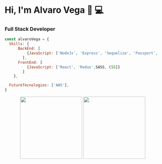 # Hi, I'm Alvaro Vega 👋 💻

### Full Stack Developer
```js
const alvaroVega = {
  Skills: {
      BackEnd: [
          {JavaScript: ['NodeJs', 'Express', 'Sequelize', 'Passport', 'MongoDB', 'NestJS', 'Python', 'Typescript']},
        ],
      FrontEnd: [
          {JavaScript: ['React', 'Redux',SASS, CSS]}
        ]
    },

  FutureTecnologies: ['AWS'],
}
```

<p align= "center">
  <img height= "200" src="https://github-readme-stats.vercel.app/api/top-langs/?username=alvarovega99&count_private=true&layout=compact&langs_count=7&theme=radical" />
  <img height= "200" src="https://github-readme-stats.vercel.app/api?username=alvarovega99&show_icons=true&theme=radical&count_private=true" />
</p>
